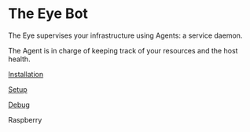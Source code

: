 # The Eye Bot

The Eye supervises your infrastructure using Agents: a service daemon.

The Agent is in charge of keeping track of your resources and the host health.

[Installation](installation.md)

[Setup](setup.md)

[Debug](debug.md)

Raspberry

